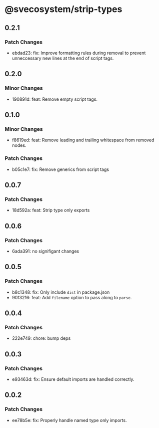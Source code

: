 # @svecosystem/strip-types

## 0.2.1

### Patch Changes

- ebdad23: fix: Improve formatting rules during removal to prevent unneccessary new lines at the end of script tags.

## 0.2.0

### Minor Changes

- 190891d: feat: Remove empty script tags.

## 0.1.0

### Minor Changes

- f8619ed: feat: Remove leading and trailing whitespace from removed nodes.

### Patch Changes

- b05c1e7: fix: Remove generics from script tags

## 0.0.7

### Patch Changes

- 18d592a: feat: Strip type only exports

## 0.0.6

### Patch Changes

- 6ada391: no signifigant changes

## 0.0.5

### Patch Changes

- b8c1348: fix: Only include `dist` in package.json
- 90f3216: feat: Add `filename` option to pass along to `parse`.

## 0.0.4

### Patch Changes

- 222e749: chore: bump deps

## 0.0.3

### Patch Changes

- e93463d: fix: Ensure default imports are handled correctly.

## 0.0.2

### Patch Changes

- ee78b5e: fix: Properly handle named type only imports.

